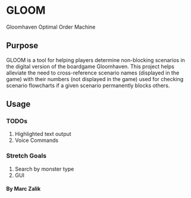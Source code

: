 # GLOOM
Gloomhaven Optimal Order Machine

## Purpose

GLOOM is a tool for helping players determine non-blocking scenarios in the digital version of the boardgame Gloomhaven. This project helps alleviate the need to cross-reference scenario names (displayed in the game) with their numbers (not displayed in the game) used for checking scenario flowcharts if a given scenario permanently blocks others.

## Usage


### TODOs

1. Highlighted text output
1. Voice Commands

### Stretch Goals

1. Search by monster type
1. GUI

#### By Marc Zalik